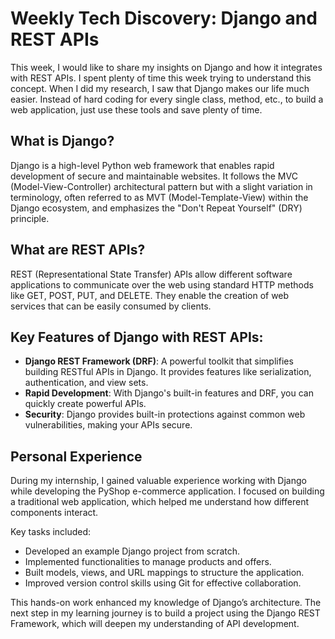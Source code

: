 # Weekly Tech Discovery: Django and REST APIs

This week, I would like to share my insights on Django and how it integrates with REST APIs. I spent plenty of time this week trying to understand this concept. When I did my research, I saw that Django makes our life much easier. Instead of hard coding for every single class, method, etc., to build a web application, just use these tools and save plenty of time.

## What is Django?
Django is a high-level Python web framework that enables rapid development of secure and maintainable websites. It follows the MVC (Model-View-Controller) architectural pattern but with a slight variation in terminology, often referred to as MVT (Model-Template-View) within the Django ecosystem, and emphasizes the "Don't Repeat Yourself" (DRY) principle.

## What are REST APIs?
REST (Representational State Transfer) APIs allow different software applications to communicate over the web using standard HTTP methods like GET, POST, PUT, and DELETE. They enable the creation of web services that can be easily consumed by clients.

## Key Features of Django with REST APIs:
- **Django REST Framework (DRF)**: A powerful toolkit that simplifies building RESTful APIs in Django. It provides features like serialization, authentication, and view sets.
- **Rapid Development**: With Django's built-in features and DRF, you can quickly create powerful APIs.
- **Security**: Django provides built-in protections against common web vulnerabilities, making your APIs secure.

## Personal Experience
During my internship, I gained valuable experience working with Django while developing the PyShop e-commerce application. I focused on building a traditional web application, which helped me understand how different components interact.

Key tasks included:
- Developed an example Django project from scratch.
- Implemented functionalities to manage products and offers.
- Built models, views, and URL mappings to structure the application.
- Improved version control skills using Git for effective collaboration.

This hands-on work enhanced my knowledge of Django’s architecture. The next step in my learning journey is to build a project using the Django REST Framework, which will deepen my understanding of API development.
